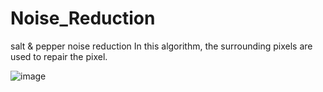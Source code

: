 # Noise_Reduction
salt &amp; pepper noise reduction
In this algorithm, the surrounding pixels are used to repair the pixel.

![image](https://user-images.githubusercontent.com/46236489/233167784-fe09d253-1d9a-4173-811d-cf5a4e21d058.png)
